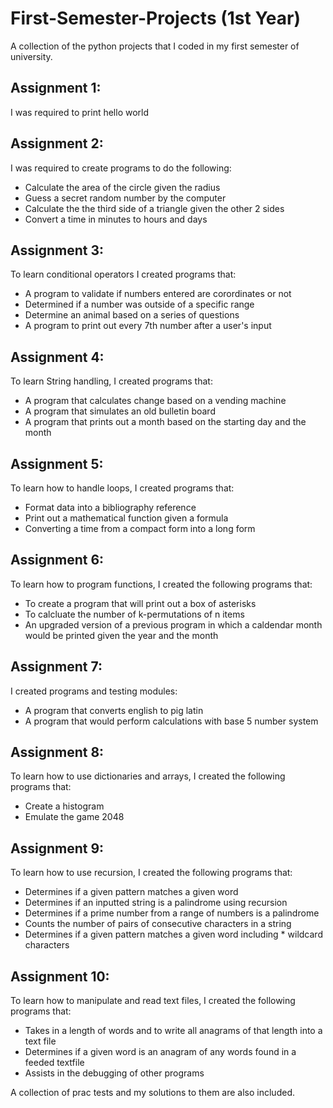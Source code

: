 # First-Semester-Projects (1st Year)
A collection of the python projects that I coded in my first semester of university.

Assignment 1:
- 
I was required to print hello world

Assignment 2:
- 
I was required to create programs to do the following:
  * Calculate the area of the circle given the radius
  * Guess a secret random number by the computer
  * Calculate the the third side of a triangle given the other 2 sides
  * Convert a time in minutes to hours and days

Assignment 3:
- 
To learn conditional operators I created programs that:
  * A program to validate if numbers entered are corordinates or not
  * Determined if a number was outside of a specific range
  * Determine an animal based on a series of questions
  * A program to print out every 7th number after a user's input

Assignment 4:
- 
To learn String handling, I created programs that:
  * A program that calculates change based on a vending machine
  * A program that simulates an old bulletin board
  * A program that prints out a month based on the starting day and the month


Assignment 5:
- 
To learn how to handle loops, I created programs that:
  * Format data into a bibliography reference
  * Print out a mathematical function given a formula
  * Converting a time from a compact form into a long form


Assignment 6:
- 
To learn how to program functions, I created the following programs that:
  * To create a program that will print out a box of asterisks
  * To calcluate the number of k-permutations of n items
  * An upgraded version of a previous program in which a caldendar month would be printed given the year and the month

Assignment 7:
- 
I created programs and testing modules: 
  * A program that converts english to pig latin
  * A program that would perform calculations with base 5 number system

Assignment 8:
- 
To learn how to use dictionaries and arrays, I created the following programs that: 
  * Create a histogram
  * Emulate the game 2048

Assignment 9:
- 
To learn how to use recursion, I created the following programs that: 
  * Determines if a given pattern matches a given word
  * Determines if an inputted string is a palindrome using recursion
  * Determines if a prime number from a range of numbers is a palindrome
  * Counts the number of pairs of consecutive characters in a string
  * Determines if a given pattern matches a given word including * wildcard characters

Assignment 10:
- 
To learn how to manipulate and read text files, I created the following programs that: 
  * Takes in a length of words and to write all anagrams of that length into a text file
  * Determines if a given word is an anagram of any words found in a feeded textfile 
  * Assists in the debugging of other programs


A collection of prac tests and my solutions to them are also included.
